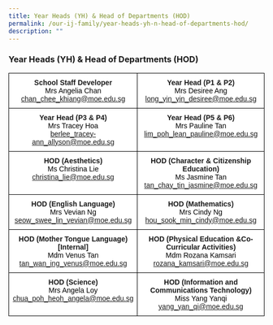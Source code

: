 ```yaml
---
title: Year Heads (YH) & Head of Departments (HOD)
permalink: /our-ij-family/year-heads-yh-n-head-of-departments-hod/
description: ""
---
```

### Year Heads (YH) & Head of Departments (HOD)

<table style="border-collapse:collapse;border-spacing:0" class="tg"><thead><tr><th style="background-color:#FFF;border-color:black;border-style:solid;border-width:1px;font-family:Arial, sans-serif;font-size:14px;font-weight:bold;overflow:hidden;padding:10px 5px;text-align:center;vertical-align:top;word-break:normal">School Staff Developer<br><span style="font-weight:400;color:#000">Mrs Angelia Chan</span><br><span style="font-weight:400;color:#000"><a href="mailto:chan_chee_khiang@moe.edu.sg">chan_chee_khiang@moe.edu.sg</a></span></th><th style="background-color:#FFF;border-color:black;border-style:solid;border-width:1px;font-family:Arial, sans-serif;font-size:14px;font-weight:bold;overflow:hidden;padding:10px 5px;text-align:center;vertical-align:top;word-break:normal">Year Head (P1 &amp; P2)<br><span style="font-weight:400;color:#000">Mrs Desiree Ang</span><br><span style="font-weight:400;color:#000"><a href="mailto:long_yin_yin_desiree@moe.edu.sg">long_yin_yin_desiree@moe.edu.sg</a></span></th></tr></thead><tbody><tr><td style="background-color:#FFF;border-color:black;border-style:solid;border-width:1px;font-family:Arial, sans-serif;font-size:14px;font-weight:bold;overflow:hidden;padding:10px 5px;text-align:center;vertical-align:top;word-break:normal">Year Head (P3 &amp; P4)<br><span style="font-weight:400;color:#000">Mrs Tracey Hoa</span><br><span style="font-weight:400;color:#000"><a href="mailto:berlee_tracey-ann_allyson@moe.edu.sg">berlee_tracey-ann_allyson@moe.edu.sg</a></span></td><td style="background-color:#FFF;border-color:black;border-style:solid;border-width:1px;font-family:Arial, sans-serif;font-size:14px;font-weight:bold;overflow:hidden;padding:10px 5px;text-align:center;vertical-align:top;word-break:normal">Year Head (P5 &amp; P6)<br><span style="font-weight:400;color:#000">Mrs Pauline Tan</span><br><span style="font-weight:400;color:#000"><a href="mailto:lim_poh_lean_pauline@moe.edu.sg">lim_poh_lean_pauline@moe.edu.sg</a></span></td></tr><tr><td style="background-color:#FFF;border-color:black;border-style:solid;border-width:1px;font-family:Arial, sans-serif;font-size:14px;font-weight:bold;overflow:hidden;padding:10px 5px;text-align:center;vertical-align:top;word-break:normal">HOD (Aesthetics)<br><span style="font-weight:400;color:#000">Ms Christina Lie</span><br><span style="font-weight:400;color:#000"><a href="mailto:christina_lie@moe.edu.sg">christina_lie@moe.edu.sg</a></span></td><td style="background-color:#FFF;border-color:black;border-style:solid;border-width:1px;font-family:Arial, sans-serif;font-size:14px;font-weight:bold;overflow:hidden;padding:10px 5px;text-align:center;vertical-align:top;word-break:normal">HOD (Character &amp; Citizenship Education)<br><span style="font-weight:400;color:#000">Ms Jasmine Tan</span><br><span style="font-weight:400;color:#000"><a href="mailto:tan_chay_tin_jasmine@moe.edu.sg">tan_chay_tin_jasmine@moe.edu.sg</a></span></td></tr><tr><td style="background-color:#FFF;border-color:black;border-style:solid;border-width:1px;font-family:Arial, sans-serif;font-size:14px;font-weight:bold;overflow:hidden;padding:10px 5px;text-align:center;vertical-align:top;word-break:normal">HOD (English Language)<br><span style="font-weight:400;color:#000">Mrs Vevian Ng</span><br><span style="font-weight:400;color:#000"><a href="mailto:seow_swee_lin_vevian@moe.edu.sg">seow_swee_lin_vevian@moe.edu.sg</a></span></td><td style="background-color:#FFF;border-color:black;border-style:solid;border-width:1px;font-family:Arial, sans-serif;font-size:14px;font-weight:bold;overflow:hidden;padding:10px 5px;text-align:center;vertical-align:top;word-break:normal">HOD (Mathematics)<br><span style="font-weight:400;color:#000">Mrs Cindy Ng</span><br><span style="font-weight:400;color:#000"><a href="mailto:hou_sook_min_cindy@moe.edu.sg">hou_sook_min_cindy@moe.edu.sg</a></span></td></tr><tr><td style="background-color:#FFF;border-color:black;border-style:solid;border-width:1px;font-family:Arial, sans-serif;font-size:14px;font-weight:bold;overflow:hidden;padding:10px 5px;text-align:center;vertical-align:top;word-break:normal">HOD (Mother Tongue Language) [Internal]<br><span style="font-weight:400;color:#000">Mdm Venus Tan</span><br><span style="font-weight:400;color:#000"><a href="mailto:tan_wan_ing_venus@moe.edu.sg">tan_wan_ing_venus@moe.edu.sg</a></span></td><td style="background-color:#FFF;border-color:black;border-style:solid;border-width:1px;font-family:Arial, sans-serif;font-size:14px;font-weight:bold;overflow:hidden;padding:10px 5px;text-align:center;vertical-align:top;word-break:normal">HOD (Physical Education &amp;Co-Curricular Activities)<br><span style="font-weight:400;color:#000">Mdm Rozana Kamsari</span><br><span style="font-weight:400;color:#000"><a href="mailto:rozana_kamsari@moe.edu.sg">rozana_kamsari@moe.edu.sg</a></span></td></tr><tr><td style="background-color:#FFF;border-color:black;border-style:solid;border-width:1px;font-family:Arial, sans-serif;font-size:14px;font-weight:bold;overflow:hidden;padding:10px 5px;text-align:center;vertical-align:top;word-break:normal">HOD (Science)<br><span style="font-weight:400;color:#000">Mrs Angela Loy</span><br><span style="font-weight:400;color:#000"><a href="mailto:chua_poh_heoh_angela@moe.edu.sg">chua_poh_heoh_angela@moe.edu.sg</a></span></td><td style="background-color:#FFF;border-color:black;border-style:solid;border-width:1px;font-family:Arial, sans-serif;font-size:14px;font-weight:bold;overflow:hidden;padding:10px 5px;text-align:center;vertical-align:top;word-break:normal">HOD (Information and Communications Technology)<br><span style="font-weight:400;color:#000">Miss Yang Yanqi</span><br><span style="font-weight:400;color:#000"><a href="mailto:yang_yan_qi@moe.edu.sg">yang_yan_qi@moe.edu.sg</a></span></td></tr></tbody></table>